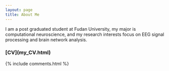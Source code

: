 ```yaml
---
layout: page
title: About Me 
---
```


I am a post graduated student at Fudan University, my major is computational neuroscience, and my research interests focus on EEG signal processing and brain network analysis.
<p>
<h3> [CV](my_CV.html) </h3> 
<p> 


{% include comments.html %}

